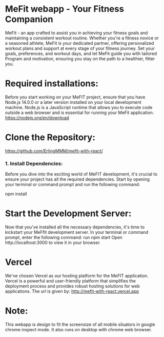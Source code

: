 # MeFit webapp -  Your Fitness Companion
MeFit - an app crafted to assist you in achieving your fitness goals and maintaining a consistent workout routine. Whether you're a fitness novice or a seasoned athlete, MeFit is your dedicated partner, offering personalized workout plans and support at every stage of your fitness journey. Set your goals, preferences, and workout days, and let MeFit guide you with tailored Program and motivation, ensuring you stay on the path to a healthier, fitter you. 

# Required installations:
Before you start working on your MeFIT project, ensure that you have Node.js 14.0.0 or a later version installed on your local development machine. Node.js is a JavaScript runtime that allows you to execute code outside a web browser and is essential for running your MeFit application.
https://nodejs.org/en/download

# Clone the Repository:
https://github.com/ErlingMMM/mefit-with-react/

### 1. Install Dependencies:
Before you dive into the exciting world of MeFIT development, it's crucial to ensure your project has all the required dependencies. Start by opening your terminal or command prompt and run the following command:

npm install

# Start the Development Server:
Now that you've installed all the necessary dependencies, it's time to kickstart your MeFfit development server. In your terminal or command prompt, enter the following command:
run npm start
Open http://localhost:3000 to view it in your browser.

# Vercel
We've chosen Vercel as our hosting platform for the MeFIT application. Vercel is a powerful and user-friendly platform that simplifies the deployment process and provides robust hosting solutions for web applications. The url is given by:  http://mefit-with-react.vercel.app


# Note: 
This webapp is design to fit the screensize of all mobile siluators in google chrome inspect mode. It also runs on desktop with chrome web browser. 
